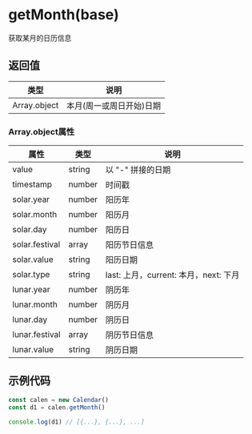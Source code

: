 # getMonth(base)
获取某月的日历信息


## 返回值
类型   |  说明
---   | ---
Array.object | 本月(周一或周日开始)日期

### Array.object属性
属性 | 类型   |  说明
--- | ---   | ---
value | string | 以 "-" 拼接的日期
timestamp| number | 时间戳
solar.year | number | 阳历年
solar.month| number | 阳历月
solar.day  | number | 阳历日
solar.festival | array | 阳历节日信息
solar.value | string | 阳历日期
solar.type | string | last: 上月，current: 本月，next: 下月
lunar.year | number | 阴历年
lunar.month| number | 阴历月
lunar.day  | number | 阴历日
lunar.festival | array | 阴历节日信息
lunar.value | string | 阴历日期

## 示例代码
```javascript
const calen = new Calendar()
const d1 = calen.getMonth()

console.log(d1) // [{...}, {...}, ...]
```